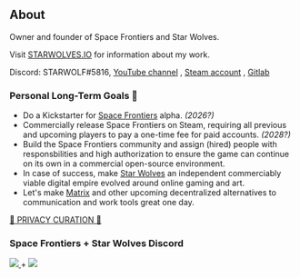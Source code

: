 ## About

Owner and founder of Space Frontiers and Star Wolves.

Visit [STARWOLVES.IO](https://starwolves.io) for information about my work.

Discord: STARWOLF#5816, [YouTube channel](https://www.youtube.com/channel/UC6D7lcx9eL_ChA7HzzvhLtA) , [Steam account](https://steamcommunity.com/id/ClassyWolf/) , [Gitlab](https://gitlab.starwolves.io/starwolf)

### Personal Long-Term Goals 🌟
- Do a Kickstarter for [Space Frontiers](https://github.com/starwolves/space) alpha. *(2026?)*
- Commercially release Space Frontiers on Steam, requiring all previous and upcoming players to pay a one-time fee for paid accounts. *(2028?)*
- Build the Space Frontiers community and assign (hired) people with responsbilities and high authorization to ensure the game can continue on its own in a commercial open-source environment.
- In case of success, make [Star Wolves](https://starwolves.io/) an independent commerciably viable digital empire evolved around online gaming and art.
- Let's make [Matrix](https://matrix.org/) and other upcoming decentralized alternatives to communication and work tools great one day.

[🐯 PRIVACY CURATION 🐯](https://github.com/stars/starwolfy/lists/personal-privacy)

### Space Frontiers + Star Wolves Discord

<a href="https://discord.gg/yYpMun9CTT">
    <img src="https://img.shields.io/discord/942798229953716274.svg?logo=discord&colorB=7289DA">
</a>
+
<a href="https://discord.gg/qcg4zPuHyU">
    <img src="https://img.shields.io/discord/879436685992140860.svg?logo=discord&colorB=7289DA">
</a>
